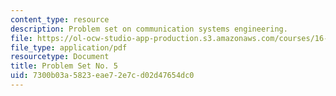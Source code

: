 ```yaml
---
content_type: resource
description: Problem set on communication systems engineering.
file: https://ol-ocw-studio-app-production.s3.amazonaws.com/courses/16-36-communication-systems-engineering-spring-2009/7300b03a5823eae72e7cd02d47654dc0_MIT16_36s09_assn05.pdf
file_type: application/pdf
resourcetype: Document
title: Problem Set No. 5
uid: 7300b03a-5823-eae7-2e7c-d02d47654dc0
---
```

